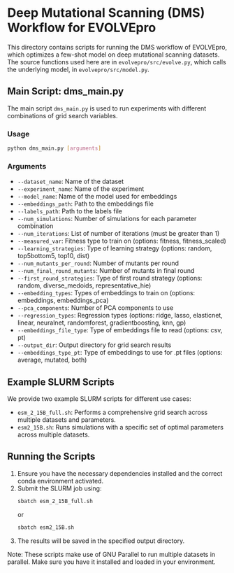 # Deep Mutational Scanning (DMS) Workflow for EVOLVEpro

This directory contains scripts for running the DMS workflow of EVOLVEpro, which optimizes a few-shot model on deep mutational scanning datasets. The source functions used here are in `evolvepro/src/evolve.py`, which calls the underlying model, in `evolvepro/src/model.py`.

## Main Script: dms_main.py

The main script `dms_main.py` is used to run experiments with different combinations of grid search variables.

### Usage

```bash
python dms_main.py [arguments]
```

### Arguments

- `--dataset_name`: Name of the dataset
- `--experiment_name`: Name of the experiment
- `--model_name`: Name of the model used for embeddings
- `--embeddings_path`: Path to the embeddings file
- `--labels_path`: Path to the labels file
- `--num_simulations`: Number of simulations for each parameter combination
- `--num_iterations`: List of number of iterations (must be greater than 1)
- `--measured_var`: Fitness type to train on (options: fitness, fitness_scaled)
- `--learning_strategies`: Type of learning strategy (options: random, top5bottom5, top10, dist)
- `--num_mutants_per_round`: Number of mutants per round
- `--num_final_round_mutants`: Number of mutants in final round
- `--first_round_strategies`: Type of first round strategy (options: random, diverse_medoids, representative_hie)
- `--embedding_types`: Types of embeddings to train on (options: embeddings, embeddings_pca)
- `--pca_components`: Number of PCA components to use
- `--regression_types`: Regression types (options: ridge, lasso, elasticnet, linear, neuralnet, randomforest, gradientboosting, knn, gp)
- `--embeddings_file_type`: Type of embeddings file to read (options: csv, pt)
- `--output_dir`: Output directory for grid search results
- `--embeddings_type_pt`: Type of embeddings to use for .pt files (options: average, mutated, both)

## Example SLURM Scripts

We provide two example SLURM scripts for different use cases:

- `esm_2_15B_full.sh`: Performs a comprehensive grid search across multiple datasets and parameters.
- `esm2_15B.sh`: Runs simulations with a specific set of optimal parameters across multiple datasets.

## Running the Scripts

1. Ensure you have the necessary dependencies installed and the correct conda environment activated.
2. Submit the SLURM job using:
   ```bash
   sbatch esm_2_15B_full.sh
   ```
   or
   ```bash
   sbatch esm2_15B.sh
   ```
3. The results will be saved in the specified output directory.

Note: These scripts make use of GNU Parallel to run multiple datasets in parallel. Make sure you have it installed and loaded in your environment.